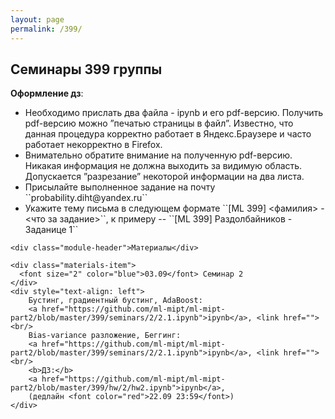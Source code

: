 ```yaml
---
layout: page
permalink: /399/
---
```



## Семинары 399 группы

**Оформление дз**:
<ul>
  <li>Необходимо прислать два файла - ipynb и его pdf-версию. Получить pdf-версию можно ”печатью страницы в файл”. Известно, что данная процедура корректно работает в Яндекс.Браузере и часто работает некорректно в Firefox.</li>
  <li>Внимательно обратите внимание на полученную pdf-версию. Никакая информация не должна выходить за видимую область. Допускается ”разрезание” некоторой информации на два листа.</li>
  <li>Присылайте выполненное задание на почту ``probability.diht@yandex.ru``</li>
  <li>Укажите тему письма в следующем формате ``[ML 399] <фамилия> - <что за задание>``, к примеру -- ``[ML 399] Раздолбайников - Заданице 1``</li>
</ul>


<div class="home">
  <div class="materials-wrap">

    <div class="module-header">Материалы</div>

    <div class="materials-item">
      <font size="2" color="blue">03.09</font> Семинар 2
    </div>
    <div style="text-align: left">
        Бустинг, градиентный бустинг, AdaBoost:
        <a href="https://github.com/ml-mipt/ml-mipt-part2/blob/master/399/seminars/2/2.1.ipynb">ipynb</a>, <link href=""><br/>
        Bias-variance разложение, Беггинг:
        <a href="https://github.com/ml-mipt/ml-mipt-part2/blob/master/399/seminars/2/2.1.ipynb">ipynb</a>, <link href=""><br/>
        <b>ДЗ:</b>
        <a href="https://github.com/ml-mipt/ml-mipt-part2/blob/master/399/hw/2/hw2.ipynb">ipynb</a>, 
        (дедлайн <font color="red">22.09 23:59</font>)
    </div>

   

  </div>
</div>

